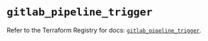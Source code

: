 # `gitlab_pipeline_trigger`

Refer to the Terraform Registry for docs: [`gitlab_pipeline_trigger`](https://registry.terraform.io/providers/gitlabhq/gitlab/17.9.0/docs/resources/pipeline_trigger).
